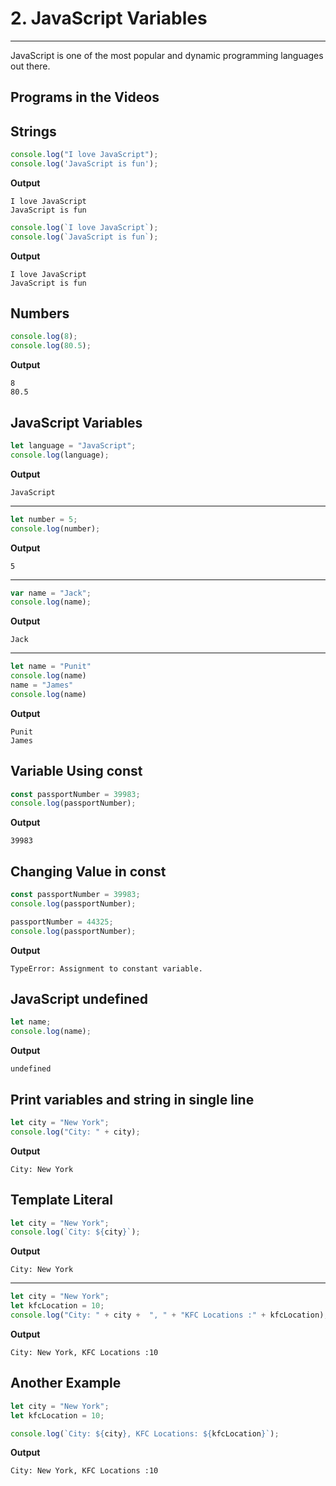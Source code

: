 # 2. JavaScript Variables
***
JavaScript is one of the most popular and dynamic programming languages out there.
## Programs in the Videos

## Strings
```js
console.log("I love JavaScript");
console.log('JavaScript is fun');
```
**Output**

```
I love JavaScript
JavaScript is fun
```
```js
console.log(`I love JavaScript`);
console.log(`JavaScript is fun`);
```
**Output**

```
I love JavaScript
JavaScript is fun
```
## Numbers
```js
console.log(8);
console.log(80.5);
```
**Output**

```
8
80.5

```
## JavaScript Variables
```js
let language = "JavaScript";
console.log(language);
```
**Output**

```
JavaScript
```
***
```js
let number = 5;
console.log(number);
```
**Output**

```
5
```
***
```js
var name = "Jack";
console.log(name);
```
**Output**

```
Jack
```
***
```js
let name = "Punit"
console.log(name)
name = "James"
console.log(name)
```
**Output**
```
Punit
James
```
## Variable Using const
```js
const passportNumber = 39983;
console.log(passportNumber);
```
**Output**
```
39983
```
## Changing Value in const
```js
const passportNumber = 39983;
console.log(passportNumber);

passportNumber = 44325;
console.log(passportNumber);
```
**Output**
```
TypeError: Assignment to constant variable.
```
## JavaScript undefined
```js
let name;
console.log(name);
```
**Output**
```
undefined
```
## Print variables and string in single line
```js
let city = "New York";
console.log("City: " + city);
```
**Output**
```
City: New York
```
## Template Literal
```js
let city = "New York";
console.log(`City: ${city}`);
```
**Output**
```
City: New York
```
***
```js
let city = "New York";
let kfcLocation = 10;
console.log("City: " + city +  ", " + "KFC Locations :" + kfcLocation);
```
**Output**
```
City: New York, KFC Locations :10
```
## Another Example
```js
let city = "New York";
let kfcLocation = 10;

console.log(`City: ${city}, KFC Locations: ${kfcLocation}`);
```
**Output**
```
City: New York, KFC Locations :10
```

